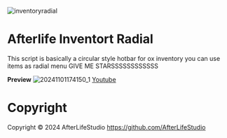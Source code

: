 ![inventoryradial](https://github.com/user-attachments/assets/51e39ffa-38cf-46b3-9e23-c3f9bc5f65d2)
# Afterlife  Inventort Radial

This script is basically a circular style hotbar for ox inventory you can use items as  radial menu
GIVE ME STARSSSSSSSSSSSS

**Preview**
![20241101174150_1](https://github.com/user-attachments/assets/4ecdd14a-012a-450c-b9c0-db31ef24a366)
[Youtube](https://youtu.be/bLLPNrD8NkA)


# Copyright
Copyright © 2024 AfterLifeStudio https://github.com/AfterLifeStudio

